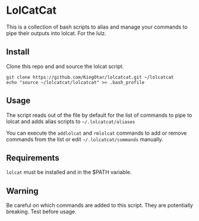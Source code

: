 # LolCatCat
This is a collection of bash scripts to alias and manage your commands to pipe their outputs into lolcat. For the lulz.

## Install
Clone this repo and and source the lolcat script.
```
git clone https://github.com/KingOtar/lolcatcat.git ~/lolcatcat
echo "source ~/lolcatcat/lolcatcat" >> .bash_profile
```

## Usage
The script reads out of the  file by default for the list of commands to pipe to lolcat and adds alias scripts to `~/.lolcatcat/aliases`

You can execute the `addlolcat` and `rmlolcat` commands to add or remove commands from the list or edit `~/.lolcatcat/commands` manually.

## Requirements
`lolcat` must be installed and in the $PATH variable.

## Warning
Be careful on which commands are added to this script. They are potentially breaking. Test before usage.

